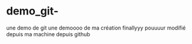 # demo_git-
une demo de git
une demoooo de ma création finallyyy 
pouuuur 
modifié depuis ma machine 
depuis github


